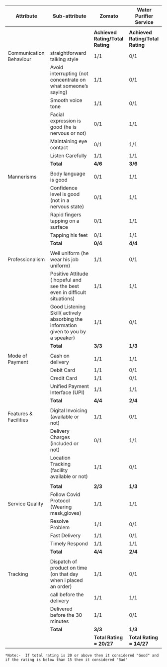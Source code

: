 
| Attribute             | Sub-attribute                               | Zomato                       | Water Purifier Service       |
| --------------------- | ------------------------------------------- | ---------------------------- | ---------------------------- |
|                       |                                             |                              |                              |
|                       |                                          |**Achieved Rating/Total Rating** | **Achieved Rating/Total Rating** |
|Communication Behaviour|straightforward talking style                |  1/1                            |   0/1                           |
|                       |Avoid interrupting (not concentrate on what someone’s saying)|   1/1           |   0/1                           |
|                       |Smooth voice tone                             |     1/1                       |     0/1                         |
|                       |Facial expression is good (he is nervous or not)|   0/1                 |            1/1                  |
|                       |Maintaining eye contact                         |   0/1                  |           1/1                   |
|                       |Listen Carefully                               |     1/1                        |     1/1                         |
|                       |    **Total**                                |  **4/6**                         |      **3/6**                        |
|                       |                                              |                              |                              |
|Mannerisms             |Body language is good                         |  0/1                           |   1/1                           |
|                       |Confidence level is good (not in a nervous state) |  0/1                      |    1/1                          |
|                       |Rapid fingers tapping on a surface             |   0/1                           |    1/1                          |
|                       |Tapping his feet                               |   0/1                           |     1/1                         |
|                       |    **Total**                                |  **0/4**                         |      **4/4**                        |
|                       |                                              |                              |                              |
| Professionalism       | Well uniform (he wear his job uniform)      | 1/1                          | 0/1                          |
|                       | Positive Attitude ( hopeful and see the best even in difficult situations) | 1/1                          | 1/1                          |
|                       | Good Listening Skill( actively absorbing the information given to you by a speaker)  | 1/1                          | 0/1                          |
|                       | **Total**                                   | **3/3**                      | **1/3**                      |
|                       |                                              |                              |                              |
|Mode of Payment        |Cash on delivery                   |       1/1                       |     1/1                         |
|                       |   Debit Card                     |         1/1                     |       0/1                       |
|                       |Credit Card                        |         1/1                     |      0/1                        |
|                       |Unified Payment Interface (UPI)  |           1/1                   |        1/1                      |
|                       | **Total**                                 |  **4/4**                            |    **2/4**                 |
|                       |                                              |                              |                              |
| Features & Facilities | Digital Invoicing (available or not)        | 1/1                          | 0/1                          |
|                       | Delivery Charges (included or not)          | 0/1                          | 1/1                          |
|                       | Location Tracking (facility available or not)| 1/1                          | 0/1                          |
|                       |                                              |                              |                              |
|                       | **Total**                                   | **2/3**                      | **1/3**                      |
| Service Quality       | Follow Covid Protocol (Wearing mask,gloves) | 1/1                          | 1/1                          |
|                       | Resolve Problem                             | 1/1                          | 0/1                          |
|                       | Fast Delivery                               | 1/1                          | 0/1                          |
|                       | Timely Respond                              | 1/1                          | 1/1                          |
|                       | **Total**                                   | **4/4**                      | **2/4**                      |
|                       |                                              |                              |                              |+
| Tracking              | Dispatch of product on time (on that day when i placed an order)| 1/1      | 0/1                          |
|                       | call before the delivery                    | 1/1                          | 1/1                          |
|                       | Delivered before the 30 minutes             | 1/1                          | 0/1                          |
|                       | **Total**                                   | **3/3**                      | **1/3**                      |
|                       |                                        |  **Total Rating = 20/27**   |   **Total Rating = 14/27**    |


```*Note:-  If total rating is 20 or above then it considered "Good" and if the rating is below than 15 then it considered "Bad"```




